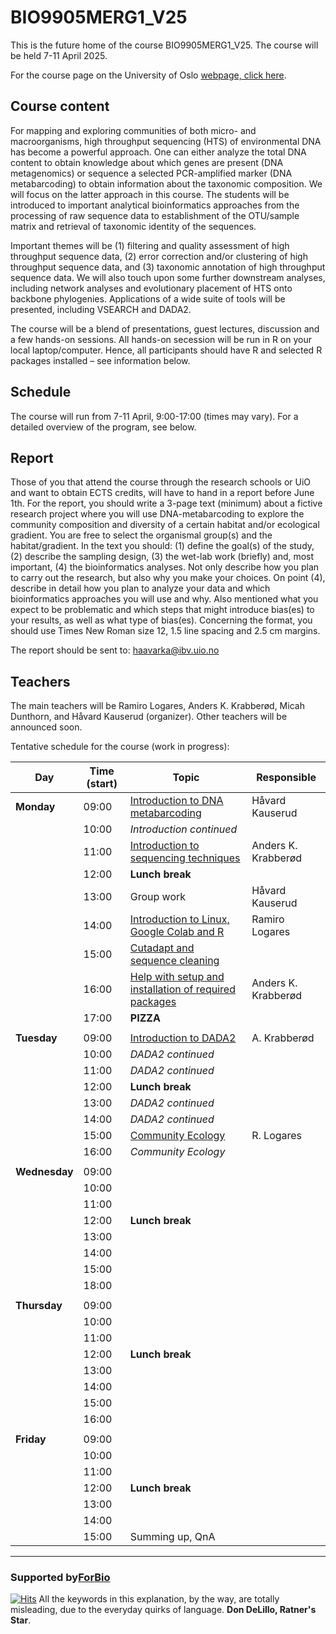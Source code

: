 # BIO9905MERG1_V25
This is the future home of the course BIO9905MERG1_V25. The course will be held 7-11 April 2025. 

For the course page on the University of Oslo [webpage, click here](https://www.uio.no/studier/emner/matnat/ibv/BIO9905MERG1/).

## Course content
For mapping and exploring communities of both micro- and macroorganisms, high throughput sequencing (HTS) of environmental DNA has become a powerful approach. One can either analyze the total DNA content to obtain knowledge about which genes are present (DNA metagenomics) or sequence a selected PCR-amplified marker (DNA metabarcoding) to obtain information about the taxonomic composition. We will focus on the latter approach in this course. The students will be introduced to important analytical bioinformatics approaches from the processing of raw sequence data to establishment of the OTU/sample matrix and retrieval of taxonomic identity of the sequences.

Important themes will be (1) filtering and quality assessment of high throughput sequence data, (2) error correction and/or clustering of high throughput sequence data, and (3) taxonomic annotation of high throughput sequence data. We will also touch upon some further downstream analyses, including network analyses and evolutionary placement of HTS onto backbone phylogenies. Applications of a wide suite of tools will be presented, including VSEARCH and DADA2.

The course will be a blend of presentations, guest lectures, discussion and a few hands-on sessions. All hands-on secession will be run in R on your local laptop/computer. Hence, all participants should have R and selected R packages installed – see information below.

## Schedule

The course will run from 7-11 April, 9:00-17:00 (times may vary). For a detailed overview of the program, see below.

## Report
Those of you that attend the course through the research schools or UiO and want to obtain ECTS credits, will have to hand in a report before June 1th.
For the report, you should write a 3-page text (minimum) about a fictive research project where you will use DNA-metabarcoding to explore the community composition and diversity of a certain habitat and/or ecological gradient. You are free to select the organismal group(s) and the habitat/gradient. In the text you should: (1) define the goal(s) of the study, (2) describe the sampling design, (3) the wet-lab work (briefly) and, most important, (4) the bioinformatics analyses. Not only describe how you plan to carry out the research, but also why you make your choices. On point (4), describe in detail how you plan to analyze your data and which bioinformatics approaches you will use and why. Also mentioned what you expect to be problematic and which steps that might introduce bias(es) to your results, as well as what type of bias(es). Concerning the format, you should use Times New Roman size 12, 1.5 line spacing and 2.5 cm margins.

The report should be sent to: haavarka@ibv.uio.no

## Teachers
The main teachers will be Ramiro Logares, Anders K. Krabberød, Micah Dunthorn, and Håvard Kauserud (organizer). Other teachers will be announced soon.

Tentative schedule for the course (work in progress):

| Day           | Time (start) | Topic                                                                          | Responsible         |
| ------------- | ------------ | ------------------------------------------------------------------------------ | ------------------- |
| **Monday**    | 09:00        | [Introduction to DNA metabarcoding](./Lectures/Lecture_pdfs/Intro_lecture.pdf) | Håvard Kauserud     |
|               | 10:00        | *Introduction continued*                                                       |                     |
|               | 11:00        | [Introduction to sequencing techniques]()                                      | Anders K. Krabberød |
|               | 12:00        | **Lunch break**                                                                |                     |
|               | 13:00        | Group work                                                                     | Håvard Kauserud     |
|               | 14:00        | [Introduction to Linux, Google Colab and R ](./Lectures)                       | Ramiro Logares      |
|               | 15:00        | [Cutadapt and sequence cleaning](Lectures/cutadapt.and.seq.cleaning/)          |                     |
|               | 16:00        | [Help with setup and installation of required packages](./Setup)               | Anders K. Krabberød |
|               | 17:00        | **PIZZA**                                                                      |                     |
|               |              |                                                                                |                     |
| **Tuesday**   | 09:00        | [Introduction to DADA2](Dada2_Pipeline)                                        | A. Krabberød        |
|               | 10:00        | *DADA2 continued*                                                              |                     |
|               | 11:00        | *DADA2 continued*                                                              |                     |
|               | 12:00        | **Lunch break**                                                                |                     |
|               | 13:00        | *DADA2 continued*                                                              |                     |
|               | 14:00        | *DADA2 continued*                                                              |                     |
|               | 15:00        | [Community Ecology](./Lectures/community.ecology.intro/)                       | R. Logares          |
|               | 16:00        | *Community Ecology*                                                            |                     |
|               |              |                                                                                |                     |
| **Wednesday** | 09:00        |                                                                                |                     |
|               | 10:00        |                                                                                |                     |
|               | 11:00        |                                                                                |                     |
|               | 12:00        | **Lunch break**                                                                |                     |
|               | 13:00        |                                                                                |                     |
|               | 14:00        |                                                                                |                     |
|               | 15:00        |                                                                                |                     |
|               | 18:00        |                                                                                |                     |
|               |              |                                                                                |                     |
| **Thursday**  | 09:00        |                                                                                |                     |
|               | 10:00        |                                                                                |                     |
|               | 11:00        |                                                                                |                     |
|               | 12:00        | **Lunch break**                                                                |                     |
|               | 13:00        |                                                                                |                     |
|               | 14:00        |                                                                                |                     |
|               | 15:00        |                                                                                |                     |
|               | 16:00        |                                                                                |                     |
|               |              |                                                                                |                     |
| **Friday**    | 09:00        |                                                                                |                     |
|               | 10:00        |                                                                                |                     |
|               | 11:00        |                                                                                |                     |
|               | 12:00        | **Lunch break**                                                                |                     |
|               | 13:00        |                                                                                |                     |
|               | 14:00        |                                                                                |                     |
|               | 15:00        | Summing up, QnA                                                                |                     |


 ----
### Supported by[ForBio](https://www.forbio.uio.no/)
[![Hits](https://hits.seeyoufarm.com/api/count/incr/badge.svg?url=https%3A%2F%2Fgithub.com%2Fkrabberod%2FBIO9905MERG1_V25&count_bg=%23C83DB3&title_bg=%23555555&icon=&icon_color=%23E7E7E7&title=hits&edge_flat=false)](https://hits.seeyoufarm.com)
All the keywords in this explanation, by the way, are totally misleading, due to the everyday quirks of language. **Don DeLillo, Ratner's Star**.
